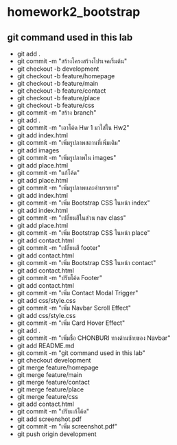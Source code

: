 # homework2_bootstrap
## git command used in this lab
- git add .
- git commit -m "สร้างโครงสร้างโปรเจคเริ่มต้น"
- git checkout -b development
-  git checkout -b feature/homepage
-  git checkout -b feature/main
-  git checkout -b feature/contact
-  git checkout -b feature/place
-  git checkout -b feature/css
- git commit -m "สร้าง branch"
- git add .
- git commit -m "เอาโค้ด Hw 1 มาใส่ใน Hw2"
- git add index.html
- git commit -m "เพิ่มรูปภาพสถานที่เพิ่มเติม"
- git add images
- git commit -m "เพิ่มรูปภาพใน images"  
- git add place.html
- git commit -m "แก้โค้ด" 
- git add place.html
- git commit -m "เพิ่มรูปภาพเเละคำบรรยาย"
- git add index.html
- git commit -m "เพิ่ม Bootstrap CSS ในหน้า index"
- git add index.html
- git commit -m "เปลี่ยนสีในส่วน nav class" 
- git add place.html
- git commit -m "เพิ่ม Bootstrap CSS ในหน้า place"
- git add contact.html
- git commit -m "เปลี่ยนสี footer"
- git add contact.html
- git commit -m "เพิ่ม Bootstrap CSS ในหน้า contact"
- git add contact.html
- git commit -m "ปรับโค้ด Footer" 
- git add contact.html
- git commit -m "เพิ่ม Contact Modal Trigger"
- git add css/style.css 
- git commit -m "เพิ่ม Navbar Scroll Effect" 
- git add css/style.css
- git commit -m "เพิ่ม Card Hover Effect"
- git add .
- git commit -m "เพิ่มชื่อ CHONBURI ทางด้านซ้ายของ Navbar"
- git add README.md
- git commit -m "git command used in this lab"
- git checkout development
- git merge feature/homepage
- git merge feature/main
- git merge feature/contact
- git merge feature/place
- git merge feature/css
- git add contact.html
- git commit -m "ปรับเเก้โค้ด"
- git add screenshot.pdf
- git commit -m "เพิ่ม screenshot.pdf"
- git push origin development